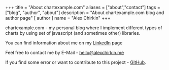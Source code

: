 +++
title = "About chartexample.com"
aliases = ["about","contact"]
tags = ["blog", "author", "about"]
description = "About chartexample.com blog and author page"
[ author ]
  name = "Alex Chirkin"
+++

chartexample.com - my personal blog where I implement different types of charts by using set of javascript (and sometimes other) libraries.

You can find information about me on my [LinkedIn](https://www.linkedin.com/in/aleksandr-chirkin-a5413b13b/) page

Feel free to contact me by E-Mail - [hello@alexchirkin.me](mailto:hello@alexchirkin.me)


If you find some error or want to contribute to this project - [GitHub](https://github.com/b0000ring/chart-example).